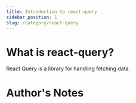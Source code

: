 ```yaml
--- 
title: Introduction to react-query
sidebar_position: 1
slug: /category/react-query
--- 
```



# What is react-query? 
React Query is a library for handling fetching data. 


# Author's Notes

